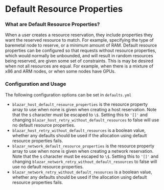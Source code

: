 # Default Resource Properties

### What are Default Resource Properties?

When a user creates a resource reservation, they include properties they want the reserved resource to match. For example, specifying the type of baremetal node to reserve, or a minimum amount of RAM. Default resource properties can be configured so that requests without resource properties, which would normally be unbounded, and will result in random resources being reserved, are given some set of constraints. This is may be desired when not all resources are equal. For example, when there is a mixture of x86 and ARM nodes, or when some nodes have GPUs.

### Configuration and Usage

The following configuration options can be set in `defaults.yml`

* `blazar_host_default_resource_properties` is the resource property array to use when none is given when creating a host reservation. Note that the `$` character must be escaped to `\$`. Setting this to  `'[]'` and changing `blazar_host_retry_without_default_resources` to false will use no default resource properties.&#x20;
* `blazar_host_retry_without_default_resources` is a boolean value, whether any defaults should be used if the allocation using default resource properties fails.&#x20;
* `blazar_network_default_resource_properties` is the resource property array to use when none is given when creating a network reservation. Note that the `$` character must be escaped to `\$`. Setting this to  `'[]'` and changing `blazar_network_retry_without_default_resources` to false will use no default resource properties.&#x20;
* `blazar_network_retry_without_default_resources` is a boolean value, whether any defaults should be used if the allocation using default resource properties fails.&#x20;
